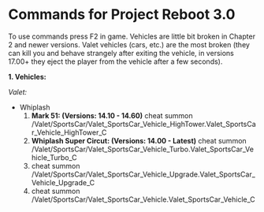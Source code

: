 # Commands for Project Reboot 3.0
To use commands press F2 in game.
Vehicles are little bit broken in Chapter 2 and newer versions.
Valet vehicles (cars, etc.) are the most broken (they can kill you and behave strangely after exiting the vehicle, in versions 17.00+ they eject the player from the vehicle after a few seconds).

**1. Vehicles:**

_Valet:_
- Whiplash
  1. **Mark 51: (Versions: 14.10 - 14.60)** cheat summon /Valet/SportsCar/Valet_SportsCar_Vehicle_HighTower.Valet_SportsCar_Vehicle_HighTower_C
  2. **Whiplash Super Circut: (Versions: 14.00 - Latest)** cheat summon /Valet/SportsCar/Valet_SportsCar_Vehicle_Turbo.Valet_SportsCar_Vehicle_Turbo_C
  3. cheat summon /Valet/SportsCar/Valet_SportsCar_Vehicle_Upgrade.Valet_SportsCar_Vehicle_Upgrade_C
  4. cheat summon /Valet/SportsCar/Valet_SportsCar_Vehicle.Valet_SportsCar_Vehicle_C
